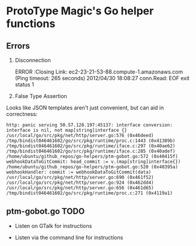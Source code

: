 # ProtoType Magic's Go helper functions


## Errors

1. Disconnection

    ERROR :Closing Link: ec2-23-21-53-88.compute-1.amazonaws.com (Ping timeout: 265 seconds)
    2012/04/30 18:08:27 conn.Read: EOF
    exit status 1


2. False Type Assertion

Looks like JSON templates aren't just convenient, but can aid in correctness:

    http: panic serving 50.57.128.197:45137: interface conversion: interface is nil, not map[string]interface {}
    /usr/local/go/src/pkg/net/http/server.go:576 (0x46deed)
    /tmp/bindist046461602/go/src/pkg/runtime/proc.c:1443 (0x41389b)
    /tmp/bindist046461602/go/src/pkg/runtime/iface.c:297 (0x40ae62)
    /tmp/bindist046461602/go/src/pkg/runtime/iface.c:285 (0x40adef)
    /home/ubuntu/github_repos/go-helpers/ptm-gobot.go:572 (0x40415f)
    webhookDataToGitCommit: head_commit := v.(map[string]interface{})
    /home/ubuntu/github_repos/go-helpers/ptm-gobot.go:520 (0x40395a)
    webhookHandler: commit := webhookDataToGitCommit(data)
    /usr/local/go/src/pkg/net/http/server.go:690 (0x461f52)
    /usr/local/go/src/pkg/net/http/server.go:924 (0x462dd4)
    /usr/local/go/src/pkg/net/http/server.go:656 (0x461d65)
    /tmp/bindist046461602/go/src/pkg/runtime/proc.c:271 (0x4119a1)


## ptm-gobot.go TODO

* Listen on GTalk for instructions

* Listen via the command line for instructions
